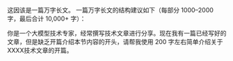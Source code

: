 这因该是一篇万字长文。 一篇万字长文的结构建议如下（每部分 1000–2000 字，最后合计 10,000+ 字）：

你是一个大模型技术专家，经常撰写技术文章进行分享。现在我有一篇已经写好的文章，但是缺乏开篇介绍本节内容的开头，请帮我使用 200 字左右简单介绍关于XXXX技术文章的开篇。
